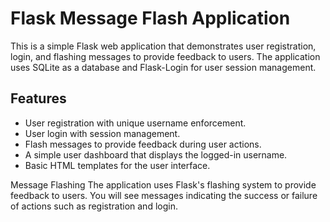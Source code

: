 # Flask Message Flash Application

This is a simple Flask web application that demonstrates user registration, login, and flashing messages to provide feedback to users. The application uses SQLite as a database and Flask-Login for user session management.

## Features

- User registration with unique username enforcement.
- User login with session management.
- Flash messages to provide feedback during user actions.
- A simple user dashboard that displays the logged-in username.
- Basic HTML templates for the user interface.


Message Flashing
The application uses Flask's flashing system to provide feedback to users. You will see messages indicating the success or failure of actions such as registration and login.


